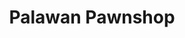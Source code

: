 ---
title: "Palawan Pawnshop"
url: /davao-city/palawan-pawnshop-father-selga-street/
shop: pawnbroker
---